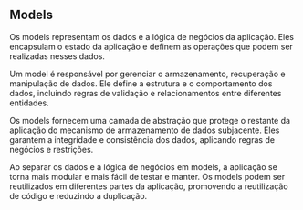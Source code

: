 ## Models

Os models representam os dados e a lógica de negócios da aplicação. Eles encapsulam o estado da aplicação e definem as operações que podem ser realizadas nesses dados.

Um model é responsável por gerenciar o armazenamento, recuperação e manipulação de dados. Ele define a estrutura e o comportamento dos dados, incluindo regras de validação e relacionamentos entre diferentes entidades.

Os models fornecem uma camada de abstração que protege o restante da aplicação do mecanismo de armazenamento de dados subjacente. Eles garantem a integridade e consistência dos dados, aplicando regras de negócios e restrições.

Ao separar os dados e a lógica de negócios em models, a aplicação se torna mais modular e mais fácil de testar e manter. Os models podem ser reutilizados em diferentes partes da aplicação, promovendo a reutilização de código e reduzindo a duplicação.
